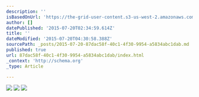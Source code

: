 ```yaml
---
description: ''
isBasedOnUrl: 'https://the-grid-user-content.s3-us-west-2.amazonaws.com/f16621c9-e6bf-4d48-8b38-dc70e9794f79.jpg'
author: []
datePublished: '2015-07-20T02:34:59.614Z'
title: ''
dateModified: '2015-07-20T04:30:58.388Z'
sourcePath: _posts/2015-07-20-87dac58f-40c1-4f30-9954-a5834abc1dab.md
published: true
url: 87dac58f-40c1-4f30-9954-a5834abc1dab/index.html
_context: 'http://schema.org'
_type: Article

---
```

![](https://the-grid-user-content.s3-us-west-2.amazonaws.com/f16621c9-e6bf-4d48-8b38-dc70e9794f79.jpg)
![](https://the-grid-user-content.s3-us-west-2.amazonaws.com/41df929f-3690-4bee-810b-3465187fa4fa.jpg)
![](https://the-grid-user-content.s3-us-west-2.amazonaws.com/8fbca058-4d2c-4d20-ac5b-d263ace153d3.jpg)
